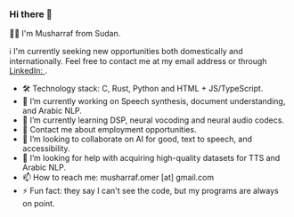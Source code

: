 ### Hi there 👋

🙋‍♂️ I'm Musharraf from Sudan.

ℹ️ I'm currently seeking new opportunities both domestically and internationally. Feel free to contact me at my email address or through [LinkedIn: ](https://sd.linkedin.com/in/musharraf-omer-260599144).

- 🛠️ Technology stack: C, Rust, Python and HTML + JS/TypeScript.
- 🔭 I’m currently working on Speech synthesis, document understanding, and Arabic NLP.
- 🌱 I’m currently learning DSP, neural vocoding and neural audio codecs.
- 💬 Contact me about employment opportunities.
- 👯 I’m looking to collaborate on AI for good, text to speech, and accessibility.
- 🤔 I’m looking for help with acquiring high-quality datasets for TTS and Arabic NLP.
- 📫 How to reach me: musharraf.omer [at] gmail.com
- ⚡ Fun fact: they say I can't see the code, but my programs are always on point.


